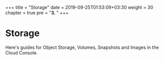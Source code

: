 +++
title = "Storage"
date = 2019-09-25T01:53:09+03:30
weight = 30
chapter = true
pre = "<b>3. </b>"
+++
# Storage
Here's guides for Object Storage, Volumes, Snapshots and Images in the Cloud Console.
